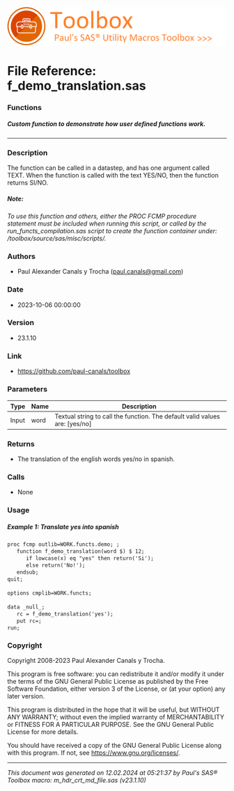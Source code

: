 ![../../misc/images/doc_banner.png](../../misc/images/doc_banner.png)
# 
# File Reference: f_demo_translation.sas

### Functions

##### Custom function to demonstrate how user defined functions work.

***

### Description
The function can be called in a datastep, and has one argument called TEXT. When the function is called with the text YES/NO, then the function returns SI/NO.

##### *Note:*
*To use this function and others, either the PROC FCMP procedure statement must be included when running this script, or called by the run_functs_compilation.sas script to create the function container under: /toolbox/source/sas/misc/scripts/.*

### Authors
* Paul Alexander Canals y Trocha (paul.canals@gmail.com)

### Date
* 2023-10-06 00:00:00

### Version
* 23.1.10

### Link
* https://github.com/paul-canals/toolbox

### Parameters
| Type | Name | Description |
| ---- | ---- | ----------- |
| Input | word | Textual string to call the function. The default valid values are: [yes/no] |

### Returns
* The translation of the english words yes/no in spanish.

### Calls
* None

### Usage

##### Example 1: Translate yes into spanish
```sas
proc fcmp outlib=WORK.functs.demo; ;
   function f_demo_translation(word $) $ 12;
      if lowcase(x) eq "yes" then return('Si');
      else return('No!');
   endsub;
quit;

options cmplib=WORK.functs;

data _null_;
   rc = f_demo_translation('yes');
   put rc=;
run;

```

### Copyright
Copyright 2008-2023 Paul Alexander Canals y Trocha. 
 
This program is free software: you can redistribute it and/or modify 
it under the terms of the GNU General Public License as published by 
the Free Software Foundation, either version 3 of the License, or 
(at your option) any later version. 
 
This program is distributed in the hope that it will be useful, 
but WITHOUT ANY WARRANTY; without even the implied warranty of 
MERCHANTABILITY or FITNESS FOR A PARTICULAR PURPOSE. See the 
GNU General Public License for more details. 
 
You should have received a copy of the GNU General Public License 
along with this program. If not, see <https://www.gnu.org/licenses/>. 


***
*This document was generated on 12.02.2024 at 05:21:37  by Paul's SAS&reg; Toolbox macro: m_hdr_crt_md_file.sas (v23.1.10)*
